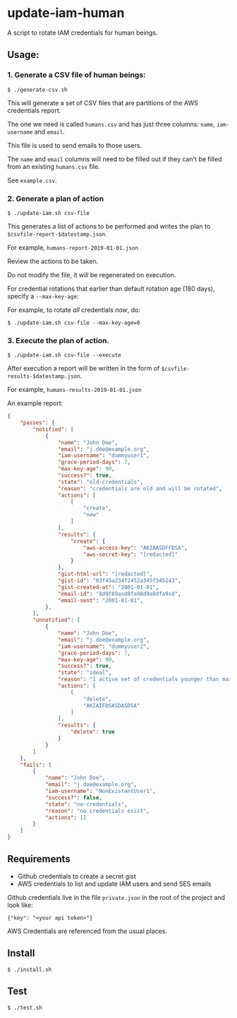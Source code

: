 # update-iam-human

A script to rotate IAM credentials for human beings.

## Usage:

### 1. Generate a CSV file of human beings:

    $ ./generate-csv.sh

This will generate a set of CSV files that are partitions of the AWS credentials report.

The one we need is called `humans.csv` and has just three columns: `name`, `iam-username` and `email`. 

This file is used to send emails to those users. 

The `name` and `email` columns will need to be filled out if they can't be filled from an existing `humans.csv` file.

See `example.csv`.

### 2. Generate a plan of action

    $ ./update-iam.sh csv-file

This generates a list of actions to be performed and writes the plan to `$csvfile-report-$datestamp.json`.

For example, `humans-report-2019-01-01.json`

Review the actions to be taken.

Do not modify the file, it will be regenerated on execution.

For credential rotations that earlier than default rotation age (180 days), specify a `--max-key-age`:

For example, to rotate *all* credentials *now*, do:

    $ ./update-iam.sh csv-file --max-key-age=0

### 3. Execute the plan of action.

    $ ./update-iam.sh csv-file --execute

After execution a report will be written in the form of `$csvfile-results-$datestamp.json`.

For example, `humans-results-2019-01-01.json`

An example report:

```json
{
    "passes": {
        "notified": [
            {
                "name": "John Doe",
                "email": "j.doe@example.org",
                "iam-username": "dummyuser1",
                "grace-period-days": 7,
                "max-key-age": 90,
                "success?": true,
                "state": "old-credentials",
                "reason": "credentials are old and will be rotated",
                "actions": [
                    [
                        "create",
                        "new"
                    ]
                ],
                "results": {
                    "create": {
                        "aws-access-key": "AKIAASDFFDSA",
                        "aws-secret-key": "[redacted]"
                    }
                },
                "gist-html-url": "[redacted]",
                "gist-id": "03f45a234f2452a345f345243",
                "gist-created-at": "2001-01-01",
                "email-id": "8d9f89asd8fa98d9a8dfa9sd",
                "email-sent": "2001-01-01",
            },
        ],
        "unnotified": [
            {
                "name": "John Doe",
                "email": "j.doe@example.org",
                "iam-username": "dummyuser2",
                "grace-period-days": 7,
                "max-key-age": 90,
                "success?": true,
                "state": "ideal",
                "reason": "1 active set of credentials younger than max age of credentials",
                "actions": [
                    [
                        "delete",
                        "AKIAIFDSASDASDSA"
                    ]
                ],
                "results": {
                    "delete": true
                }
            }
        ]
    },
    "fails": [
        {
            "name": "John Doe",
            "email": "j.doe@example.org",
            "iam-username": "NonExistantUser1",
            "success?": false,
            "state": "no-credentials",
            "reason": "no credentials exist",
            "actions": []
        }
    ]
}
```

## Requirements

* Github credentials to create a secret gist
* AWS credentials to list and update IAM users and send SES emails

Github credentials live in the file `private.json` in the root of the project and look like:

    {"key": "<your api token>"}

AWS Credentials are referenced from the usual places.

## Install

    $ ./install.sh
    
## Test

    $ ./test.sh
